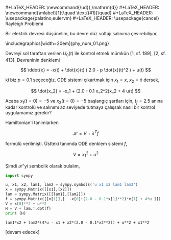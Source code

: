 #+LaTeX_HEADER: \newcommand{\ud}{\,\mathrm{d}}
#+LaTeX_HEADER: \newcommand{\mlabel}[1]{\quad \text{(#1)}\quad}
#+LaTeX_HEADER: \usepackage{palatino,eulervm}
#+LaTeX_HEADER: \usepackage{cancel}
Rayleigh Problemi

Bir elektrik devresi düşünelim, bu devre düz voltajı salınıma çevirebiliyor, 

\includegraphics[width=20em]{phy_num_01.png}

Devreyi sol taraftan verilen $U_0(t)$ ile kontrol etmek mümkün [1,
sf. 189], [2, sf. 413]. Devreninin denklemi

$$
\ddot{x} = -x(t) + \dot{x}(t) ( 2.0 - p \dot{x}(t)^2 ) +  u(t)
$$

ki biz $p = 0.1$ seçeceğiz. ODE sistemi çıkartmak için $x_1 = x$, $x_2
= \dot{x}$ dersek,

$$
\dot{x_2} = -x_1 + (2.0 - 0.1 x_2^2)x_2 + 4 u(t)
$$

Acaba $x_1(t=0)=-5$ ve $x_2(t=0)=-5$ başlangıç şartları için,
$t_f=2.5$ anına kadar kontrolü ve salınımı az seviyede tutmaya
çalışsak nasıl bir kontrol uygulamamız gerekir?

Hamiltonian'i tanimlarken

$$
\mathcal{H} = V + \lambda^T f
$$

formülü verilmişti. Üstteki tanımda ODE denklem sistemi $f$,

$$
V = x_1^2 + u^2
$$

Şimdi $\mathcal{H}$'yi sembolik olarak bulalım,


```python
import sympy

u, x1, x2, lam1, lam2 = sympy.symbols('u x1 x2 lam1 lam2')
x = sympy.Matrix([[x1],[x2]])
lam = sympy.Matrix([[lam1],[lam2]])
f = sympy.Matrix([[x[1]],[  -x[0]+(2.0 - 0.1*x[1]**2)*x[1] + 4*u ]])
V = x[0]**2 + u**2
H = V + lam.T.dot(f)
print (H)
```

```text
lam1*x2 + lam2*(4*u - x1 + x2*(2.0 - 0.1*x2**2)) + u**2 + x1**2
```









[devam edecek]

